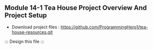## Module 14-1 Tea House Project Overview And Project Setup

- Download project files : https://github.com/ProgrammingHero1/tea-house-resources.git

::: Design this file :::